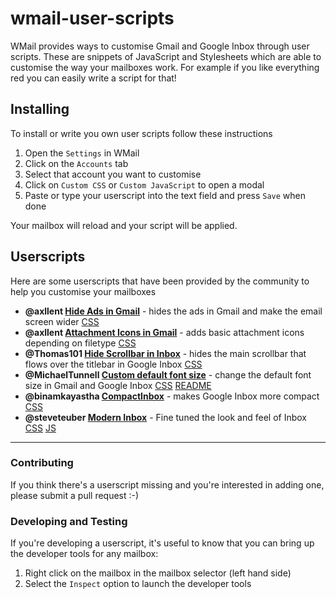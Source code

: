 # wmail-user-scripts
WMail provides ways to customise Gmail and Google Inbox through user scripts. These are snippets of JavaScript and Stylesheets which are able to customise the way your mailboxes work. For example if you like everything red you can easily write a script for that!

## Installing
To install or write you own user scripts follow these instructions

1. Open the `Settings` in WMail
2. Click on the `Accounts` tab
3. Select that account you want to customise
4. Click on `Custom CSS` or `Custom JavaScript` to open a modal
5. Paste or type your userscript into the text field and press `Save` when done

Your mailbox will reload and your script will be applied.

## Userscripts

Here are some userscripts that have been provided by the community to help you customise your mailboxes

* **@axllent [Hide Ads in Gmail](axllent/hideads/userscript.css)** - hides the ads in Gmail and make the email screen wider [CSS](axllent/hideads/userscript.css)
* **@axllent [Attachment Icons in Gmail](axllent/attachmenticons/userscript.css)** - adds basic attachment icons depending on filetype [CSS](axllent/attachmenticons/userscript.css)
* **@Thomas101 [Hide Scrollbar in Inbox](Thomas101/hidescroll/userscript.css)** - hides the main scrollbar that flows over the titlebar in Google Inbox [CSS](Thomas101/hidescroll/userscript.css)
* **@MichaelTunnell [Custom default font size](MichaelTunnell/custom-default-font-size)** - change the default font size in Gmail and Google Inbox [CSS](MichaelTunnell/custom-default-font-size/userscript.css) [README](MichaelTunnell/custom-default-font-size/README.md)
* **@binamkayastha [CompactInbox](binamkayastha/CompactInbox)** - makes Google Inbox more compact [CSS](binamkayastha/CompactInbox/userscript.css)
* **@steveteuber [Modern Inbox](steveteuber/modern-inbox)** - Fine tuned the look and feel of Inbox [CSS](steveteuber/modern-inbox/userscript.css) [JS](steveteuber/modern-inbox/userscript.js)

---

### Contributing

If you think there's a userscript missing and you're interested in adding one, please submit a pull request :-)

### Developing and Testing

If you're developing a userscript, it's useful to know that you can bring up the developer tools for any mailbox:

1. Right click on the mailbox in the mailbox selector (left hand side)
2. Select the `Inspect` option to launch the developer tools
